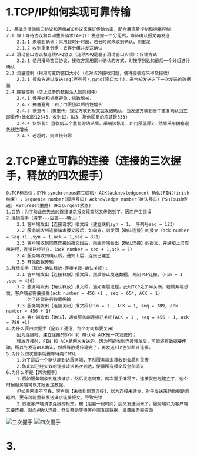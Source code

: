 # 1.TCP/IP如何实现可靠传输
    1. 基础是滑动窗口协议和连续ARQ协议来保证传输效率，配合着流量控制和拥塞控制
    2.1 停止等待协议和自动重传请求(ARQ)：发送完一个分组后，等待确认报文再发送
        2.1.1 未收到确认：采用超时计时器，若长时间未收到确认，则重发
        2.1.2 收到重复分组：丢弃分组并发送确认
    2.2 滑动窗口协议和连续ARQ协议（连续ARQ是基于滑动窗口实现）：传输方式
        2.2.1 使用滑动窗口协议，接收方采用累计确认的方式，对按序到达的最后一个分组进行确认
    2.3 流量控制（利用可变的窗口大小）（点对点的接收问题，使得接收方来得及接收）
        2.3.1 接收方通过发送seq(序列号),qwnd(窗口大小)，来告知发送方下一次发送的数据量
    2.4 拥塞控制（防止过多的数据注入到网络中）
        2.4.1 慢开始和拥塞避免：指数增长，
        2.4.2 拥塞避免：到了门限值以后线性增长
        2.4.3 快重传：（快重传）接受方收到报文就发送确认，当发送方收到三个重复确认当立即重传(比如说12345，收到12，缺3，那他回复的应该是333)
        2.4.4 快恢复: 当收到三个重复的确认后，采用快恢复，即门限值除2，然后采用拥塞避免线性增长
        2.4.5 若超时，则直接归零
# 2.TCP建立可靠的连接（连接的三次握手，释放的四次握手）
    0.TCP标志位：SYN(synchronous建立联机) ACK(acknowledgement 确认)FIN(finish结束) ，Sequence number(顺序号码) Acknowledge number(确认号码) PSH(push传送) RST(reset重置) URG(urgent紧急)
    1.目的：为了防止已失效的连接请求报文段突然又传送到了，因而产生错误
    2.连接握手（请求---应答---确认）：
        2.1 客户端发出【连接请求】报文段（建立联机syn = 1， 序列号seq = 123）
        2.2 服务端收到连接请求报文段后，如同意，则发回【确认连接】的报文（ack number = Seq +1 ,syn = 1,ack = 1,seq = 321）
        2.3 客户端收到同意连接的报文段后，向服务端给出【确认连接】的报文，并通知上层应用进程，连接已经建立。（ack number = seq + 1,ack = 1）
        2.4 服务端收到确认后，通知上层，连接已建立
        2.5 开始数据传输
    3.释放松手（释放-确认释放-连接关闭-确认关闭）：
        3.1 客户端发出【连接释放】报文段，然后停止发送数据，关闭TCP连接，（Fin = 1 ,seq = 456）
        3.2 服务端发出【确认释放】报文段，通知高层进程，此时TCP处于半关闭，若服务端想发，客户端必需要接受(ack number = 456 +1 , seq = 654, ACK = 1)
            为了还能进行数据传输
        3.3 服务端发出【连接关闭】报文段(Fin = 1 , ACK = 1, seq = 789, ack number = 456 + 1)
        3.4 客户端发出【确认】，通知服务端连接已关闭(ACK = 1 , seq = 456 + 1, ack = 789 +1)
    4.为什么要四次握手（全双工通信，每个方向都要关闭）
        因为连接时，建立连接的SYN 和 确认号 ACK是一次发送的；
        释放连接时，FIN 和 ACK是两次发送的。因为可能收到连接释放后，可能还有数据要传输，所以先发送ACK确认，然后等数据传输完了，再发送Fin告知断开连接。
    5.为什么四次握手后要等待两个MSL
        1.为了最后一个确认能到达服务端，不然服务端未接收到会超时重传
        2.防止以已经失效的连接请求再次到达，使得所有报文段全部消失
    6.为什么不是【两次握手】
        1.假如服务端收到连接请求，然后发送同意，两次握手情况下，连接就已经建立了，这个时候服务端可以开始发送数据。
        但如果网络不可靠，客户端【未收到同意连接】，以为连接未建立，对于发送来的数据是忽略的，更有可能重新发送请求连接报文。导致死锁
        2.假设客户端请求连接的报文，被【阻塞一段时间】后又发送回来了。服务端以为客户端又要连接，就向A确认连接，然后开始等待客户端发送数据，浪费服务器资源
![三次握手](https://pic3.zhimg.com/v2-576b043d12353928eea6e45373655668_r.jpg)
![四次握手](https://pic2.zhimg.com/v2-c8b61ed2a249700583b11bc5d16c5711_r.jpg)
# 3.